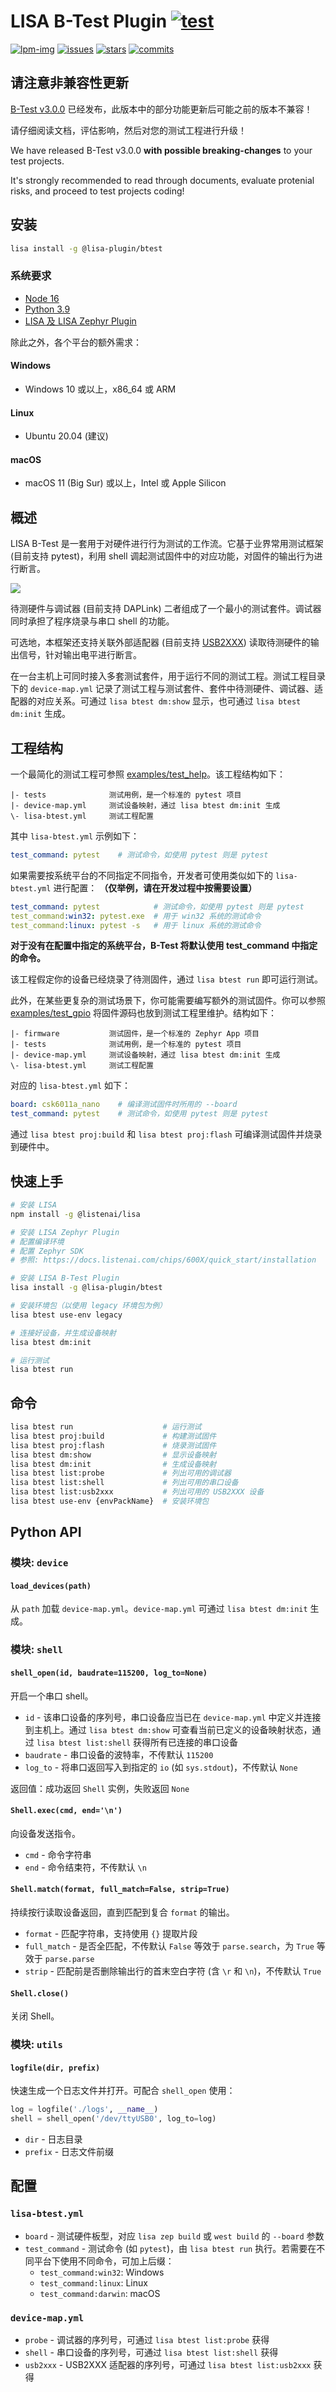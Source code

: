 LISA B-Test Plugin [![test](https://github.com/LISTENAI/lisa-plugin-btest/actions/workflows/push.yml/badge.svg)](https://github.com/LISTENAI/lisa-plugin-btest/actions/workflows/push.yml)
==========

[![lpm-img]][lpm-url] [![issues][issues-img]][issues-url] [![stars][stars-img]][stars-url] [![commits][commits-img]][commits-url]

## 请注意非兼容性更新

[B-Test v3.0.0](https://github.com/LISTENAI/lisa-plugin-btest/releases/tag/v3.0.0) 已经发布，此版本中的部分功能更新后可能之前的版本不兼容！

请仔细阅读文档，评估影响，然后对您的测试工程进行升级！

We have released B-Test v3.0.0 **with possible breaking-changes** to your test projects.

It's strongly recommended to read through documents, evaluate protenial risks, and proceed to test projects coding!

## 安装

```sh
lisa install -g @lisa-plugin/btest
```

### 系统要求

* [Node 16](https://nodejs.org/en/download/)
* [Python 3.9](https://www.python.org/downloads/)
* [LISA 及 LISA Zephyr Plugin](https://docs.listenai.com/chips/600X/quick_start/installation)

除此之外，各个平台的额外需求：

#### Windows

* Windows 10 或以上，x86_64 或 ARM

#### Linux

* Ubuntu 20.04 (建议)

#### macOS

* macOS 11 (Big Sur) 或以上，Intel 或 Apple Silicon

## 概述

LISA B-Test 是一套用于对硬件进行行为测试的工作流。它基于业界常用测试框架 (目前支持 pytest)，利用 shell 调起测试固件中的对应功能，对固件的输出行为进行断言。

![](doc/test-flow.png)

待测硬件与调试器 (目前支持 DAPLink) 二者组成了一个最小的测试套件。调试器同时承担了程序烧录与串口 shell 的功能。

可选地，本框架还支持关联外部适配器 (目前支持 [USB2XXX](http://www.toomoss.com/product/1-cn.html)) 读取待测硬件的输出信号，针对输出电平进行断言。

在一台主机上可同时接入多套测试套件，用于运行不同的测试工程。测试工程目录下的 `device-map.yml` 记录了测试工程与测试套件、套件中待测硬件、调试器、适配器的对应关系。可通过 `lisa btest dm:show` 显示，也可通过 `lisa btest dm:init` 生成。

## 工程结构

一个最简化的测试工程可参照 [examples/test_help](examples/test_help/)。该工程结构如下：

```
|- tests              测试用例，是一个标准的 pytest 项目
|- device-map.yml     测试设备映射，通过 lisa btest dm:init 生成
\- lisa-btest.yml     测试工程配置
```

其中 `lisa-btest.yml` 示例如下：

```yml
test_command: pytest    # 测试命令，如使用 pytest 则是 pytest
```

如果需要按系统平台的不同指定不同指令，开发者可使用类似如下的 `lisa-btest.yml` 进行配置：
**（仅举例，请在开发过程中按需要设置）**

```yml
test_command: pytest            # 测试命令，如使用 pytest 则是 pytest
test_command:win32: pytest.exe  # 用于 win32 系统的测试命令
test_command:linux: pytest -s   # 用于 linux 系统的测试命令
```

**对于没有在配置中指定的系统平台，B-Test 将默认使用 test_command 中指定的命令。**

该工程假定你的设备已经烧录了待测固件，通过 `lisa btest run` 即可运行测试。

此外，在某些更复杂的测试场景下，你可能需要编写额外的测试固件。你可以参照 [examples/test_gpio](examples/test_gpio/) 将固件源码也放到测试工程里维护。结构如下：

```
|- firmware           测试固件，是一个标准的 Zephyr App 项目
|- tests              测试用例，是一个标准的 pytest 项目
|- device-map.yml     测试设备映射，通过 lisa btest dm:init 生成
\- lisa-btest.yml     测试工程配置
```

对应的 `lisa-btest.yml` 如下：

```yml
board: csk6011a_nano    # 编译测试固件时所用的 --board
test_command: pytest    # 测试命令，如使用 pytest 则是 pytest
```

通过 `lisa btest proj:build` 和 `lisa btest proj:flash` 可编译测试固件并烧录到硬件中。

## 快速上手

```sh
# 安装 LISA
npm install -g @listenai/lisa

# 安装 LISA Zephyr Plugin
# 配置编译环境
# 配置 Zephyr SDK
# 参照: https://docs.listenai.com/chips/600X/quick_start/installation

# 安装 LISA B-Test Plugin
lisa install -g @lisa-plugin/btest

# 安装环境包（以使用 legacy 环境包为例）
lisa btest use-env legacy

# 连接好设备，并生成设备映射
lisa btest dm:init

# 运行测试
lisa btest run
```

## 命令

```sh
lisa btest run                    # 运行测试
lisa btest proj:build             # 构建测试固件
lisa btest proj:flash             # 烧录测试固件
lisa btest dm:show                # 显示设备映射
lisa btest dm:init                # 生成设备映射
lisa btest list:probe             # 列出可用的调试器
lisa btest list:shell             # 列出可用的串口设备
lisa btest list:usb2xxx           # 列出可用的 USB2XXX 设备
lisa btest use-env {envPackName}  # 安装环境包
```

## Python API

### 模块: `device`

#### `load_devices(path)`

从 `path` 加载 `device-map.yml`。`device-map.yml` 可通过 `lisa btest dm:init` 生成。

### 模块: `shell`

#### `shell_open(id, baudrate=115200, log_to=None)`

开启一个串口 shell。

- `id` - 该串口设备的序列号，串口设备应当已在 `device-map.yml` 中定义并连接到主机上。通过 `lisa btest dm:show` 可查看当前已定义的设备映射状态，通过 `lisa btest list:shell` 获得所有已连接的串口设备
- `baudrate` - 串口设备的波特率，不传默认 `115200`
- `log_to` - 将串口返回写入到指定的 `io` (如 `sys.stdout`)，不传默认 `None`

返回值：成功返回 `Shell` 实例，失败返回 `None`

#### `Shell.exec(cmd, end='\n')`

向设备发送指令。

- `cmd` - 命令字符串
- `end` - 命令结束符，不传默认 `\n`

#### `Shell.match(format, full_match=False, strip=True)`

持续按行读取设备返回，直到匹配到复合 `format` 的输出。

- `format` - 匹配字符串，支持使用 `{}` 提取片段
- `full_match` - 是否全匹配，不传默认 `False` 等效于 `parse.search`，为 `True` 等效于 `parse.parse`
- `strip` - 匹配前是否删除输出行的首末空白字符 (含 `\r` 和 `\n`)，不传默认 `True`

#### `Shell.close()`

关闭 Shell。

### 模块: `utils`

#### `logfile(dir, prefix)`

快速生成一个日志文件并打开。可配合 `shell_open` 使用：

```py
log = logfile('./logs', __name__)
shell = shell_open('/dev/ttyUSB0', log_to=log)
```

- `dir` - 日志目录
- `prefix` - 日志文件前缀

## 配置

### `lisa-btest.yml`

- `board` - 测试硬件板型，对应 `lisa zep build` 或 `west build` 的 `--board` 参数
- `test_command` - 测试命令 (如 `pytest`)，由 `lisa btest run` 执行。若需要在不同平台下使用不同命令，可加上后缀：
  * `test_command:win32`: Windows
  * `test_command:linux`: Linux
  * `test_command:darwin`: macOS

### `device-map.yml`

- `probe` - 调试器的序列号，可通过 `lisa btest list:probe` 获得
- `shell` - 串口设备的序列号，可通过 `lisa btest list:shell` 获得
- `usb2xxx` - USB2XXX 适配器的序列号，可通过 `lisa btest list:usb2xxx` 获得

[lpm-img]: https://img.shields.io/badge/dynamic/json?style=flat-square&label=lpm&color=green&query=latestVersion&url=https%3A%2F%2Flpm.listenai.com%2Fapi%2Fcloud%2Fpackages%2Fdetail%3Fname%3D%40lisa-plugin%2Fbtest
[lpm-url]: https://lpm.listenai.com/lpm/info/?keyword=%40lisa-plugin%2Fbtest
[issues-img]: https://img.shields.io/github/issues/LISTENAI/lisa-plugin-btest?style=flat-square
[issues-url]: https://github.com/LISTENAI/lisa-plugin-btest/issues
[stars-img]: https://img.shields.io/github/stars/LISTENAI/lisa-plugin-btest?style=flat-square
[stars-url]: https://github.com/LISTENAI/lisa-plugin-btest/stargazers
[commits-img]: https://img.shields.io/github/last-commit/LISTENAI/lisa-plugin-btest?style=flat-square
[commits-url]: https://github.com/LISTENAI/lisa-plugin-btest/commits/master
